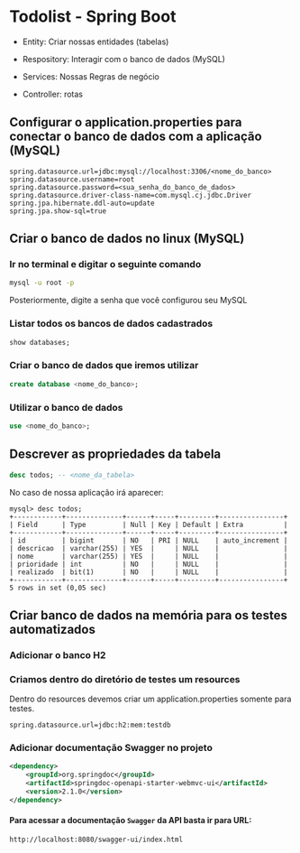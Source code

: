 # Todolist - Spring Boot

* Entity: Criar nossas entidades (tabelas)

* Respository: Interagir com o banco de dados (MySQL)

* Services: Nossas Regras de negócio

* Controller: rotas

## Configurar o application.properties para conectar o banco de dados com a aplicação (MySQL)

```properties
spring.datasource.url=jdbc:mysql://localhost:3306/<nome_do_banco>
spring.datasource.username=root
spring.datasource.password=<sua_senha_do_banco_de_dados>
spring.datasource.driver-class-name=com.mysql.cj.jdbc.Driver
spring.jpa.hibernate.ddl-auto=update
spring.jpa.show-sql=true
```

## Criar o banco de dados no linux (MySQL)

### Ir no terminal e digitar o seguinte comando

```bash
mysql -u root -p
```

Posteriormente, digite a senha que você configurou seu MySQL

### Listar todos os bancos de dados cadastrados

```sql
show databases;
```

### Criar o banco de dados que iremos utilizar

```sql
create database <nome_do_banco>;
```

### Utilizar o banco de dados

```sql
use <nome_do_banco>;
```

## Descrever as propriedades da tabela

```sql
desc todos; -- <nome_da_tabela>
```

No caso de nossa aplicação irá aparecer:

```
mysql> desc todos;
+------------+--------------+------+-----+---------+----------------+
| Field      | Type         | Null | Key | Default | Extra          |
+------------+--------------+------+-----+---------+----------------+
| id         | bigint       | NO   | PRI | NULL    | auto_increment |
| descricao  | varchar(255) | YES  |     | NULL    |                |
| nome       | varchar(255) | YES  |     | NULL    |                |
| prioridade | int          | NO   |     | NULL    |                |
| realizado  | bit(1)       | NO   |     | NULL    |                |
+------------+--------------+------+-----+---------+----------------+
5 rows in set (0,05 sec)
```

## Criar banco de dados na memória para os testes automatizados

### Adicionar o banco H2

### Criamos dentro do diretório de testes um resources

Dentro do resources devemos criar um application.properties
somente para testes.

```properties
spring.datasource.url=jdbc:h2:mem:testdb
```

### Adicionar documentação Swagger no projeto

```xml
<dependency>
    <groupId>org.springdoc</groupId>
    <artifactId>springdoc-openapi-starter-webmvc-ui</artifactId>
    <version>2.1.0</version>
</dependency>
```

#### Para acessar a documentação `Swagger` da API basta ir para URL:

```
http://localhost:8080/swagger-ui/index.html
```
